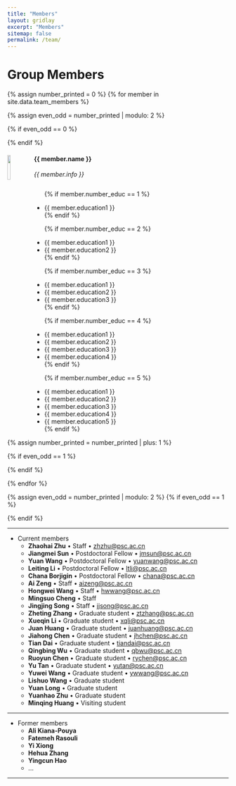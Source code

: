 ```yaml
---
title: "Members"
layout: gridlay
excerpt: "Members"
sitemap: false
permalink: /team/
---
```


# Group Members

<div class="col-sm-1"></div>

{% assign number_printed = 0 %}
{% for member in site.data.team_members %}

{% assign even_odd = number_printed | modulo: 2 %}

{% if even_odd == 0 %}
<div class="row">
{% endif %}

<div class="col-sm-11 clearfix">
  <img src="{{ site.url }}{{ site.baseurl }}/images/teampic/{{ member.photo }}" class="img-responsive" width="12%" style="float: left" />
  <h4>{{ member.name }}</h4>
  <i>{{ member.info }}</i>
  <ul style="overflow: hidden">

  {% if member.number_educ == 1 %}
  <li> {{ member.education1 }} </li>
  {% endif %}

  {% if member.number_educ == 2 %}
  <li> {{ member.education1 }} </li>
  <li> {{ member.education2 }} </li>
  {% endif %}

  {% if member.number_educ == 3 %}
  <li> {{ member.education1 }} </li>
  <li> {{ member.education2 }} </li>
  <li> {{ member.education3 }} </li>
  {% endif %}

  {% if member.number_educ == 4 %}
  <li> {{ member.education1 }} </li>
  <li> {{ member.education2 }} </li>
  <li> {{ member.education3 }} </li>
  <li> {{ member.education4 }} </li>
  {% endif %}

  {% if member.number_educ == 5 %}
  <li> {{ member.education1 }} </li>
  <li> {{ member.education2 }} </li>
  <li> {{ member.education3 }} </li>
  <li> {{ member.education4 }} </li>
  <li> {{ member.education5 }} </li>
  {% endif %}

  </ul>
</div>

{% assign number_printed = number_printed | plus: 1 %}

{% if even_odd == 1 %}
</div>
{% endif %}

{% endfor %}

{% assign even_odd = number_printed | modulo: 2 %}
{% if even_odd == 1 %}
</div>
{% endif %}

---

<div class="col-sm-1"></div>

<div class="col-sm-9 clearfix">



- Current members
  - **Zhaohai Zhu** • Staff • <zhzhu@psc.ac.cn>
  - **Jiangmei Sun** • Postdoctoral Fellow • <jmsun@psc.ac.cn>
  - **Yuan Wang** • Postdoctoral Fellow • <yuanwang@psc.ac.cn>
  - **Leiting Li** • Postdoctoral Fellow • <ltli@psc.ac.cn>
  - **Chana Borjigin** • Postdoctoral Fellow • <chana@psc.ac.cn>
  - **Ai Zeng** • Staff • <aizeng@psc.ac.cn>
  - **Hongwei Wang** • Staff • <hwwang@psc.ac.cn>
  - **Mingsuo Cheng** • Staff
  - **Jingjing Song** • Staff • <jjsong@psc.ac.cn>
  - **Zheting Zhang** • Graduate student • <ztzhang@psc.ac.cn>
  - **Xueqin Li** • Graduate student • <xqli@psc.ac.cn>
  - **Juan Huang** • Graduate student • <juanhuang@psc.ac.cn>
  - **Jiahong Chen** • Graduate student • <jhchen@psc.ac.cn>
  - **Tian Dai** • Graduate student • <tiandai@psc.ac.cn>
  - **Qingbing Wu** • Graduate student • <qbwu@psc.ac.cn>
  - **Ruoyun Chen** • Graduate student • <rychen@psc.ac.cn>
  - **Yu Tan** • Graduate student • <yutan@psc.ac.cn>
  - **Yuwei Wang** • Graduate student • <ywwang@psc.ac.cn>
  - **Lishuo Wang** • Graduate student
  - **Yuan Long** • Graduate student
  - **Yuanhao Zhu** • Graduate student
  - **Minqing Huang** • Visiting student

---

- Former members
  - **Ali Kiana-Pouya**
  - **Fatemeh Rasouli**
  - **Yi Xiong**
  - **Hehua Zhang**
  - **Yingcun Hao**
  - ...

</div>
<div class="col-sm-2"></div>

---
